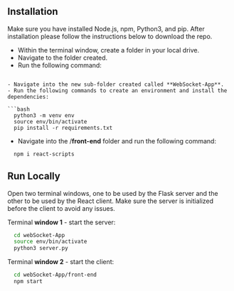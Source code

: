 ## Installation

Make sure you have installed Node.js, npm, Python3, and pip.
After installation please follow the instructions below to download the repo.

- Within the terminal window, create a folder in your local drive.
- Navigate to the folder created.
- Run the following command:

```

- Navigate into the new sub-folder created called **WebSocket-App**.
- Run the following commands to create an environment and install the dependencies:

```bash
  python3 -m venv env
  source env/bin/activate
  pip install -r requirements.txt
```

- Navigate into the /**front-end** folder and run the following command:

```bash
  npm i react-scripts
```

## Run Locally

Open two terminal windows, one to be used by the Flask server and the other
to be used by the React client.
Make sure the server is initialized before the client to avoid any issues.

Terminal **window 1** - start the server:

```bash
  cd webSocket-App
  source env/bin/activate
  python3 server.py
```

Terminal **window 2** - start the client:

```bash
  cd webSocket-App/front-end
  npm start
```
